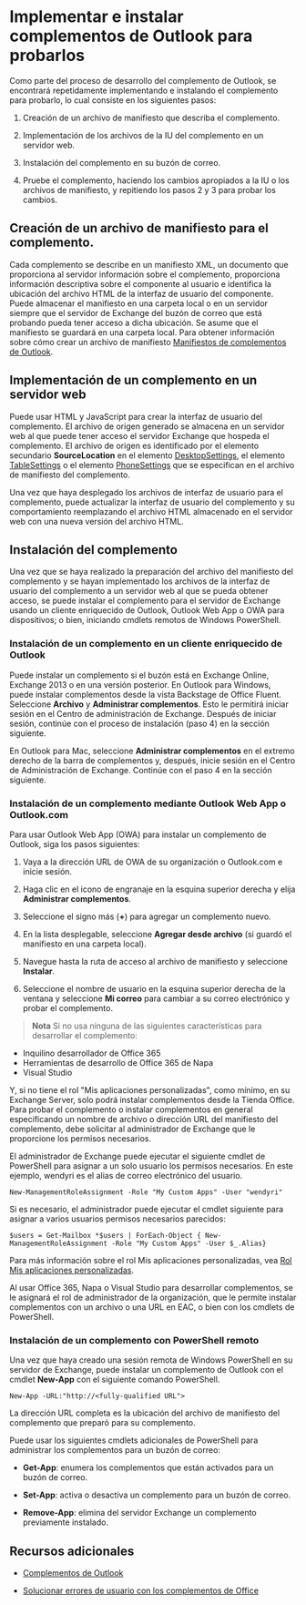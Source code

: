 
# <a name="deploy-and-install-outlook-add-ins-for-testing"></a>Implementar e instalar complementos de Outlook para probarlos


Como parte del proceso de desarrollo del complemento de Outlook, se encontrará repetidamente implementando e instalando el complemento para probarlo, lo cual consiste en los siguientes pasos:


1. Creación de un archivo de manifiesto que describa el complemento.
    
2. Implementación de los archivos de la IU del complemento en un servidor web.
    
3. Instalación del complemento en su buzón de correo.
    
4. Pruebe el complemento, haciendo los cambios apropiados a la IU o los archivos de manifiesto, y repitiendo los pasos 2 y 3 para probar los cambios.
    

## <a name="creating-a-manifest-file-for-the-add-in"></a>Creación de un archivo de manifiesto para el complemento.

Cada complemento se describe en un manifiesto XML, un documento que proporciona al servidor información sobre el complemento, proporciona información descriptiva sobre el componente al usuario e identifica la ubicación del archivo HTML de la interfaz de usuario del componente. Puede almacenar el manifiesto en una carpeta local o en un servidor siempre que el servidor de Exchange del buzón de correo que está probando pueda tener acceso a dicha ubicación. Se asume que el manifiesto se guardará en una carpeta local. Para obtener información sobre cómo crear un archivo de manifiesto [Manifiestos de complementos de Outlook](../outlook/manifests/manifests.md). 


## <a name="deploying-an-add-in-to-a-web-server"></a>Implementación de un complemento en un servidor web

Puede usar HTML y JavaScript para crear la interfaz de usuario del complemento. El archivo de origen generado se almacena en un servidor web al que puede tener acceso el servidor Exchange que hospeda el complemento. El archivo de origen es identificado por el elemento secundario  **SourceLocation** en el elemento [DesktopSettings](http://msdn.microsoft.com/en-us/library/da9fd085-b8cc-2be0-d329-2aa1ef5d3f1c%28Office.15%29.aspx), el elemento [TableSettings](http://msdn.microsoft.com/en-us/library/5c89cc7c-7ae0-49c9-fdd5-4c52118228f6%28Office.15%29.aspx) o el elemento [PhoneSettings](http://msdn.microsoft.com/en-us/library/13e4eae3-8e8c-fd55-a1c2-3297b485f327%28Office.15%29.aspx) que se especifican en el archivo de manifiesto del complemento.

Una vez que haya desplegado los archivos de interfaz de usuario para el complemento, puede actualizar la interfaz de usuario del complemento y su comportamiento reemplazando el archivo HTML almacenado en el servidor web con una nueva versión del archivo HTML.


## <a name="installing-the-add-in"></a>Instalación del complemento


Una vez que se haya realizado la preparación del archivo del manifiesto del complemento y se hayan implementado los archivos de la interfaz de usuario del complemento a un servidor web al que se pueda obtener acceso, se puede instalar el complemento para el servidor de Exchange usando un cliente enriquecido de Outlook, Outlook Web App o OWA para dispositivos; o bien, iniciando cmdlets remotos de Windows PowerShell.


### <a name="installing-an-add-in-in-an-outlook-rich-client"></a>Instalación de un complemento en un cliente enriquecido de Outlook

Puede instalar un complemento si el buzón está en Exchange Online, Exchange 2013 o en una versión posterior. En Outlook para Windows, puede instalar complementos desde la vista Backstage de Office Fluent. Seleccione **Archivo** y **Administrar complementos**. Esto le permitirá iniciar sesión en el Centro de administración de Exchange. Después de iniciar sesión, continúe con el proceso de instalación (paso 4) en la sección siguiente.

En Outlook para Mac, seleccione **Administrar complementos** en el extremo derecho de la barra de complementos y, después, inicie sesión en el Centro de Administración de Exchange. Continúe con el paso 4 en la sección siguiente.


### <a name="installing-an-add-in-by-using-outlook-web-app-or-outlook.com"></a>Instalación de un complemento mediante Outlook Web App o Outlook.com

Para usar Outlook Web App (OWA) para instalar un complemento de Outlook, siga los pasos siguientes:


1. Vaya a la dirección URL de OWA de su organización o Outlook.com e inicie sesión.
    
2. Haga clic en el icono de engranaje en la esquina superior derecha y elija **Administrar complementos**.
    
3. Seleccione el signo más (**+**) para agregar un complemento nuevo.
    
4. En la lista desplegable, seleccione **Agregar desde archivo** (si guardó el manifiesto en una carpeta local).
    
5. Navegue hasta la ruta de acceso al archivo de manifiesto y seleccione **Instalar**.
    
6. Seleccione el nombre de usuario en la esquina superior derecha de la ventana y seleccione **Mi correo** para cambiar a su correo electrónico y probar el complemento.
    

>**Nota** Si no usa ninguna de las siguientes características para desarrollar el complemento: 
- Inquilino desarrollador de Office 365
- Herramientas de desarrollo de Office 365 de Napa
- Visual Studio

Y, si no tiene el rol "Mis aplicaciones personalizadas", como mínimo, en su Exchange Server, solo podrá instalar complementos desde la Tienda Office. Para probar el complemento o instalar complementos en general especificando un nombre de archivo o dirección URL del manifiesto del complemento, debe solicitar al administrador de Exchange que le proporcione los permisos necesarios.

El administrador de Exchange puede ejecutar el siguiente cmdlet de PowerShell para asignar a un solo usuario los permisos necesarios. En este ejemplo, wendyri es el alias de correo electrónico del usuario.

```New-ManagementRoleAssignment -Role "My Custom Apps" -User "wendyri"```

Si es necesario, el administrador puede ejecutar el cmdlet siguiente para asignar a varios usuarios permisos necesarios parecidos:

```$users = Get-Mailbox *$users | ForEach-Object { New-ManagementRoleAssignment -Role "My Custom Apps" -User $_.Alias}```

Para más información sobre el rol Mis aplicaciones personalizadas, vea [Rol Mis aplicaciones personalizadas](http://technet.microsoft.com/en-us/library/aa0321b3-2ec0-4694-875b-7a93d3d99089%28EXCHG.150%29.aspx). 

Al usar Office 365, Napa o Visual Studio para desarrollar complementos, se le asignará el rol de administrador de la organización, que le permite instalar complementos con un archivo o una URL en EAC, o bien con los cmdlets de PowerShell.


### <a name="installing-an-add-in-by-using-remote-powershell"></a>Instalación de un complemento con PowerShell remoto

Una vez que haya creado una sesión remota de Windows PowerShell en su servidor de Exchange, puede instalar un complemento de Outlook con el cmdlet  **New-App** con el siguiente comando PowerShell.


```
New-App -URL:"http://<fully-qualified URL">
```

La dirección URL completa es la ubicación del archivo de manifiesto del complemento que preparó para su complemento.

Puede usar los siguientes cmdlets adicionales de PowerShell para administrar los complementos para un buzón de correo:


-  **Get-App**: enumera los complementos que están activados para un buzón de correo.
    
-  **Set-App**: activa o desactiva un complemento para un buzón de correo.
    
-  **Remove-App**: elimina del servidor Exchange un complemento previamente instalado.
    

## <a name="additional-resources"></a>Recursos adicionales



- [Complementos de Outlook](../outlook/outlook-add-ins.md)
    
- [Solucionar errores de usuario con los complementos de Office](../testing/testing-and-troubleshooting.md)
    
